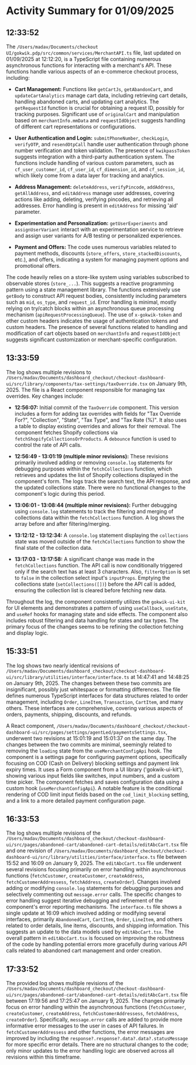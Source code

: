 # Activity Summary for 01/09/2025

## 12:33:52
The `/Users/madav/Documents/checkout UI/gokwik.pdp/src/common/services/MerchantAPI.ts` file, last updated on 01/09/2025 at 12:12:20, is a TypeScript file containing numerous asynchronous functions for interacting with a merchant's API.  These functions handle various aspects of an e-commerce checkout process, including:

* **Cart Management:**  Functions like `getCartJs`, `getAbandonCart`, and `updateCartAnalytics` manage cart data, including retrieving cart details, handling abandoned carts, and updating cart analytics.  The `getRequestId` function is crucial for obtaining a request ID, possibly for tracking purposes.  Significant use of `originalCart` and manipulation based on `merchantInfo.mmData` and `requestIdObject` suggests handling of different cart representations or configurations.

* **User Authentication and Login:** `submitPhoneNumber`, `checkLogin`, `verifyOTP`, and `resendOtpCall` handle user authentication through phone number verification and token validation. The presence of `kwikpassToken` suggests integration with a third-party authentication system.  The functions include handling of various custom parameters, such as `cf_user_customer_id`, `cf_user_id`, `cf_dimension_id`, and `cf_session_id`, which likely come from a data layer for tracking and analytics.

* **Address Management:** `deleteAddress`, `verifyPincode`, `addAddress`, `getAllAddress`, and `editAddress` manage user addresses, covering actions like adding, deleting, verifying pincodes, and retrieving all addresses.  Error handling is present in `editAddress` for missing 'aid' parameter.

* **Experimentation and Personalization:** `getUserExperiments` and `assignUserVariant` interact with an experimentation service to retrieve and assign user variants for A/B testing or personalized experiences.

* **Payment and Offers:** The code uses numerous variables related to payment methods, discounts (`store_offers`, `store_stackedDiscounts`, etc.), and offers, indicating a system for managing payment options and promotional offers.

The code heavily relies on a store-like system using variables subscribed to observable stores (`store_...`). This suggests a reactive programming pattern using a state management library.  The functions extensively use `getBody` to construct API request bodies, consistently including parameters such as `mid`, `os_type`, and `request_id`.  Error handling is minimal, mostly relying on try/catch blocks within an asynchronous queue processing mechanism (`apiRequestProcessingQueue`). The use of `x-gokwik-token` and other custom headers indicates the usage of authentication tokens and custom headers.  The presence of several functions related to handling and modification of cart objects based on `merchantInfo` and `requestIdObject` suggests significant customization or merchant-specific configuration.


## 13:33:59
The log shows multiple revisions to `/Users/madav/Documents/dashboard_checkout/checkout-dashboard-ui/src/library/components/tax-settings/taxOverride.tsx` on January 9th, 2025.  The file is a React component responsible for managing tax overrides.  Key changes include:

* **12:56:07:** Initial commit of the `TaxOverride` component.  This version includes a form for adding tax overrides with fields for "Tax Override For?", "Collection", "State", "Tax Type", and "Tax Rate (%)".  It also uses a table to display existing overrides and allows for their removal. The component fetches Shopify collections via `fetchShopifyCollectionsOrProducts`.  A `debounce` function is used to control the rate of API calls.

* **12:56:49 - 13:01:19 (multiple minor revisions):** These revisions primarily involved adding or removing `console.log` statements for debugging purposes within the `fetchCollections` function, which retrieves and updates the list of Shopify collections displayed in the component's form.  The logs track the search text, the API response, and the updated collections state.  There were no functional changes to the component's logic during this period.

* **13:06:01 - 13:08:44 (multiple minor revisions):**  Further debugging using `console.log` statements to track the filtering and merging of collections data within the `fetchCollections` function.  A log shows the array before and after filtering/merging.

* **13:12:12 - 13:12:34:** A `console.log` statement displaying the `collections` state was moved outside of the `fetchCollections` function to show the final state of the collection data.

* **13:17:03 - 13:17:58:**  A significant change was made in the `fetchCollections` function.  The API call is now conditionally triggered only if the search text has at least 3 characters.  Also, `filterOption` is set to `false` in the collection select input's `inputProps`.  Emptying the collections state (`setCollections([])`) before the API call is added, ensuring the collection list is cleared before fetching new data.

Throughout the log, the component consistently utilizes the `gokwik-ui-kit` for UI elements and demonstrates a pattern of using `useCallback`, `useState`, and `useRef` hooks for managing state and side effects. The component also includes robust filtering and data handling for states and tax types.  The primary focus of the changes seems to be refining the collection fetching and display logic.


## 15:33:51
The log shows two nearly identical revisions of `/Users/madav/Documents/dashboard_checkout/checkout-dashboard-ui/src/library/utilities/interface/interface.ts`  at 14:47:41 and 14:48:25 on January 9th, 2025.  The changes between these two commits are insignificant, possibly just whitespace or formatting differences. The file defines numerous TypeScript interfaces for data structures related to order management, including `Order`, `LineItem`, `Transaction`, `CartItem`, and many others.  These interfaces are comprehensive, covering various aspects of orders, payments, shipping, discounts, and refunds.

A React component, `/Users/madav/Documents/dashboard_checkout/checkout-dashboard-ui/src/pages/settings/agentLed/paymentsSettings.tsx`,  underwent two revisions at 15:01:19 and 15:01:37 on the same day. The changes between the two commits are minimal, seemingly related to removing the `loading` state from the `useMerchantConfigApi` hook.  The component is a settings page for configuring payment options, specifically focusing on COD (Cash on Delivery) blocking settings and payment link expiry times. It uses a Form component from a UI library ('gokwik-ui-kit'), showing various input fields like switches, input numbers, and a custom time picker. The component fetches and saves configuration data using a custom hook (`useMerchantConfigApi`).  A notable feature is the conditional rendering of COD limit input fields based on the `cod_limit_blocking` setting, and a link to a more detailed payment configuration page.


## 16:33:53
The log shows multiple revisions of the `/Users/madav/Documents/dashboard_checkout/checkout-dashboard-ui/src/pages/abandoned-cart/abandoned-cart-details/editAbcCart.tsx` file and one revision of `/Users/madav/Documents/dashboard_checkout/checkout-dashboard-ui/src/library/utilities/interface/interface.ts` file between 15:52 and 16:09 on January 9, 2025.  The `editAbcCart.tsx` file underwent several revisions focusing primarily on error handling within asynchronous functions (`fetchCustomer`, `createCustomer`, `createAddress`, `fetchCustomerAddressess`, `fetchAddress`, `createOrder`).  Changes involved adding or modifying `console.log` statements for debugging purposes and selectively commenting out `message.error` calls.  The specific changes to error handling suggest iterative debugging and refinement of the component's error reporting mechanisms.  The `interface.ts` file shows a single update at 16:09 which involved adding or modifying several interfaces, primarily  `AbandonedCart`, `CartItem`, `Order`, `LineItem`, and others related to order details, line items, discounts, and shipping information.  This suggests an update to the data models used by `editAbcCart.tsx`.  The overall pattern in `editAbcCart.tsx` is focused on improving the robustness of the code by handling potential errors more gracefully during various API calls related to abandoned cart management and order creation.


## 17:33:52
The provided log shows multiple revisions of the `/Users/madav/Documents/dashboard_checkout/checkout-dashboard-ui/src/pages/abandoned-cart/abandoned-cart-details/editAbcCart.tsx` file between 17:19:56 and 17:25:47 on January 9, 2025.  The changes primarily focus on error handling within the asynchronous functions (`fetchCustomer`, `createCustomer`, `createAddress`, `fetchCustomerAddressess`, `fetchAddress`, `createOrder`).  Specifically,  `message.error` calls are added to provide more informative error messages to the user in cases of API failures.  In `fetchCustomerAddressess` and other functions, the error messages are improved by including the `response?.response?.data?.data?.statusMessage` for more specific error details. There are no structural changes to the code; only minor updates to the error handling logic are observed across all revisions within this timeframe.
